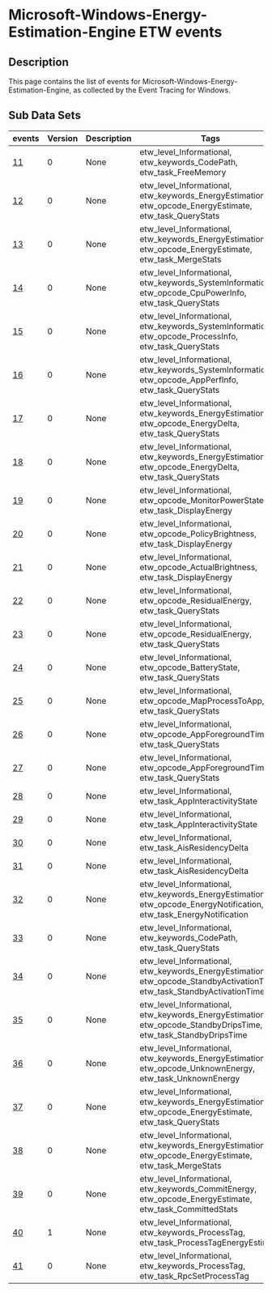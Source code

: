 # Microsoft-Windows-Energy-Estimation-Engine ETW events

## Description
This page contains the list of events for Microsoft-Windows-Energy-Estimation-Engine, as collected by the Event Tracing for Windows.

## Sub Data Sets
|events|Version|Description|Tags|
|---|---|---|---|
|[11](events/event-11.md)|0|None|etw_level_Informational, etw_keywords_CodePath, etw_task_FreeMemory|
|[12](events/event-12.md)|0|None|etw_level_Informational, etw_keywords_EnergyEstimation, etw_opcode_EnergyEstimate, etw_task_QueryStats|
|[13](events/event-13.md)|0|None|etw_level_Informational, etw_keywords_EnergyEstimation, etw_opcode_EnergyEstimate, etw_task_MergeStats|
|[14](events/event-14.md)|0|None|etw_level_Informational, etw_keywords_SystemInformation, etw_opcode_CpuPowerInfo, etw_task_QueryStats|
|[15](events/event-15.md)|0|None|etw_level_Informational, etw_keywords_SystemInformation, etw_opcode_ProcessInfo, etw_task_QueryStats|
|[16](events/event-16.md)|0|None|etw_level_Informational, etw_keywords_SystemInformation, etw_opcode_AppPerfInfo, etw_task_QueryStats|
|[17](events/event-17.md)|0|None|etw_level_Informational, etw_keywords_EnergyEstimation, etw_opcode_EnergyDelta, etw_task_QueryStats|
|[18](events/event-18.md)|0|None|etw_level_Informational, etw_keywords_EnergyEstimation, etw_opcode_EnergyDelta, etw_task_QueryStats|
|[19](events/event-19.md)|0|None|etw_level_Informational, etw_opcode_MonitorPowerState, etw_task_DisplayEnergy|
|[20](events/event-20.md)|0|None|etw_level_Informational, etw_opcode_PolicyBrightness, etw_task_DisplayEnergy|
|[21](events/event-21.md)|0|None|etw_level_Informational, etw_opcode_ActualBrightness, etw_task_DisplayEnergy|
|[22](events/event-22.md)|0|None|etw_level_Informational, etw_opcode_ResidualEnergy, etw_task_QueryStats|
|[23](events/event-23.md)|0|None|etw_level_Informational, etw_opcode_ResidualEnergy, etw_task_QueryStats|
|[24](events/event-24.md)|0|None|etw_level_Informational, etw_opcode_BatteryState, etw_task_QueryStats|
|[25](events/event-25.md)|0|None|etw_level_Informational, etw_opcode_MapProcessToApp, etw_task_QueryStats|
|[26](events/event-26.md)|0|None|etw_level_Informational, etw_opcode_AppForegroundTime, etw_task_QueryStats|
|[27](events/event-27.md)|0|None|etw_level_Informational, etw_opcode_AppForegroundTime, etw_task_QueryStats|
|[28](events/event-28.md)|0|None|etw_level_Informational, etw_task_AppInteractivityState|
|[29](events/event-29.md)|0|None|etw_level_Informational, etw_task_AppInteractivityState|
|[30](events/event-30.md)|0|None|etw_level_Informational, etw_task_AisResidencyDelta|
|[31](events/event-31.md)|0|None|etw_level_Informational, etw_task_AisResidencyDelta|
|[32](events/event-32.md)|0|None|etw_level_Informational, etw_keywords_EnergyEstimation, etw_opcode_EnergyNotification, etw_task_EnergyNotification|
|[33](events/event-33.md)|0|None|etw_level_Informational, etw_keywords_CodePath, etw_task_QueryStats|
|[34](events/event-34.md)|0|None|etw_level_Informational, etw_keywords_EnergyEstimation, etw_opcode_StandbyActivationTime, etw_task_StandbyActivationTime|
|[35](events/event-35.md)|0|None|etw_level_Informational, etw_keywords_EnergyEstimation, etw_opcode_StandbyDripsTime, etw_task_StandbyDripsTime|
|[36](events/event-36.md)|0|None|etw_level_Informational, etw_keywords_EnergyEstimation, etw_opcode_UnknownEnergy, etw_task_UnknownEnergy|
|[37](events/event-37.md)|0|None|etw_level_Informational, etw_keywords_EnergyEstimation, etw_opcode_EnergyEstimate, etw_task_QueryStats|
|[38](events/event-38.md)|0|None|etw_level_Informational, etw_keywords_EnergyEstimation, etw_opcode_EnergyEstimate, etw_task_MergeStats|
|[39](events/event-39.md)|0|None|etw_level_Informational, etw_keywords_CommitEnergy, etw_opcode_EnergyEstimate, etw_task_CommittedStats|
|[40](events/event-40_v1.md)|1|None|etw_level_Informational, etw_keywords_ProcessTag, etw_task_ProcessTagEnergyEstimate|
|[41](events/event-41.md)|0|None|etw_level_Informational, etw_keywords_ProcessTag, etw_task_RpcSetProcessTag|
